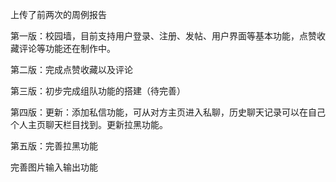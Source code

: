 上传了前两次的周例报告

第一版：校园墙，目前支持用户登录、注册、发帖、用户界面等基本功能，点赞收藏评论等功能还在制作中。

第二版：完成点赞收藏以及评论

第三版：初步完成组队功能的搭建（待完善）

第四版：更新：添加私信功能，可从对方主页进入私聊，历史聊天记录可以在自己个人主页聊天栏目找到。更新拉黑功能。

第五版：完善拉黑功能

完善图片输入输出功能
